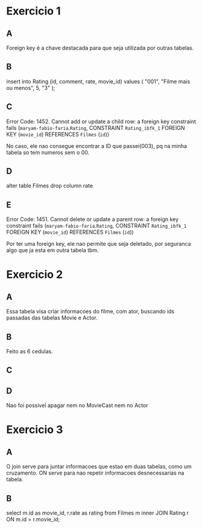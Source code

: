 # Exercicio 1

## A

Foreign key é a chave destacada para que seja utilizada por outras tabelas.

## B

insert into Rating (id, comment, rate, movie_id) values (
"001",
"Filme mais ou menos",
5,
"3"
);

## C

Error Code: 1452. Cannot add or update a child row: a foreign key constraint fails (`maryam-fabio-faria`.`Rating`, CONSTRAINT `Rating_ibfk_1` FOREIGN KEY (`movie_id`) REFERENCES `Filmes` (`id`))

No caso, ele nao consegue encontrar a ID que passei(003), pq na minha tabela so tem numeros sem o 00.

## D

alter table Filmes drop column rate

## E

Error Code: 1451. Cannot delete or update a parent row: a foreign key constraint fails (`maryam-fabio-faria`.`Rating`, CONSTRAINT `Rating_ibfk_1` FOREIGN KEY (`movie_id`) REFERENCES `Filmes` (`id`))

Por ter uma foreign key, ele nao permite que seja deletado, por seguranca algo que ja esta em outra tabela tbm.

# Exercicio 2

## A

Essa tabela visa criar informacoes do filme, com ator, buscando ids passadas das tabelas Movie e Actor.

## B

Feito as 6 cedulas.

## C

## D

Nao foi possivel apagar nem no MovieCast nem no Actor

# Exercicio 3

## A

O join serve para juntar informacoes que estao em duas tabelas, como um cruzamento. ON serve para nao repetir informacoes desnecessarias na tabela.

## B

select m.id as movie_id, r.rate as rating from Filmes m inner JOIN Rating r ON m.id = r.movie_id;
